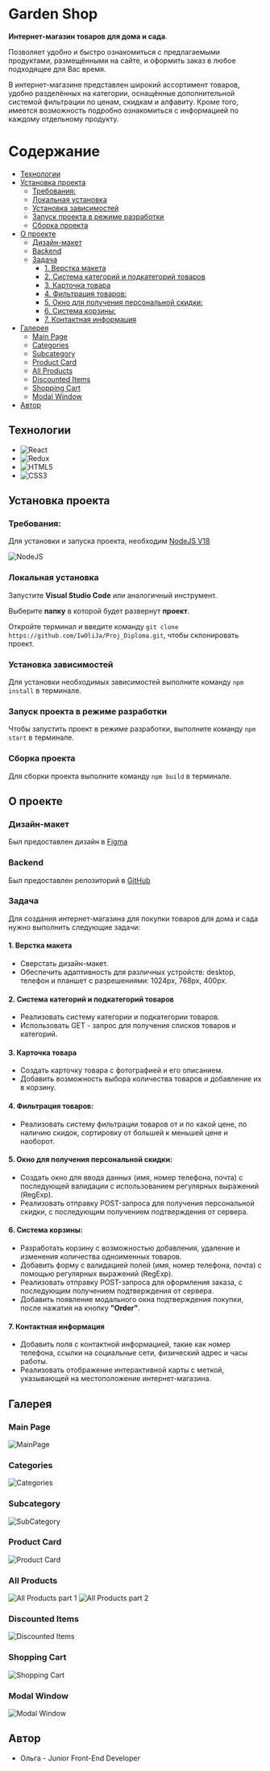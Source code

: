 # Garden Shop


**Интернет-магазин товаров для дома и сада**.

Позволяет удобно и быстро ознакомиться с предлагаемыми продуктами, размещёнными на сайте, и оформить заказ в любое подходящее для Вас время.

В интернет-магазине представлен широкий ассортимент товаров, удобно разделённых на категории, оснащённые дополнительной системой фильтрации по ценам, скидкам и алфавиту. Кроме того, имеется возможность подробно ознакомиться с информацией по каждому отдельному продукту. 

# Содержание
- [Технологии](#технологии)
- [Установка проекта](#установка-проекта)
	- [Требования:](#требования)
	- [Локальная установка](#локальная-установка)
	- [Установка зависимостей](#установка-зависимостей)
	- [Запуск проекта в режиме разработки](#запуск-проекта-в-режиме-разработки)
	- [Сборка проекта](#сборка-проекта)
- [О проекте](#о-проекте)
	- [Дизайн-макет](#дизайн-макет)
	- [Backend](#backend)
	- [Задача](#задача)
		- [1. Верстка макета](#1-верстка-макета)
		- [2. Система категорий и подкатегорий товаров](#2-система-категорий-и-подкатегорий-товаров)
		- [3. Карточка товара](#3-карточка-товара)
		- [4. Фильтрация товаров:](#4-фильтрация-товаров)
		- [5. Окно для получения персональной скидки:](#5-окно-для-получения-персональной-скидки)
		- [6. Система корзины:](#6-система-корзины)
		- [7.  Контактная информация](#7--контактная-информация)
- [Галерея](#галерея)
	- [Main Page](#main-page)
	- [Categories](#categories)
	- [Subcategory](#subcategory)
	- [Product Card](#product-card)
	- [All Products](#all-products)
	- [Discounted Items](#discounted-items)
	- [Shopping Cart](#shopping-cart)
	- [Modal Window](#modal-window)
- [Автор](#автор)

## Технологии
- ![React](https://img.shields.io/badge/react-%2320232a.svg?style=for-the-badge&logo=react&logoColor=%2361DAFB)
- ![Redux](https://img.shields.io/badge/redux-%23593d88.svg?style=for-the-badge&logo=redux&logoColor=white)
- ![HTML5](https://img.shields.io/badge/html5-%23E34F26.svg?style=for-the-badge&logo=html5&logoColor=white)
- ![CSS3](https://img.shields.io/badge/css3-%231572B6.svg?style=for-the-badge&logo=css3&logoColor=white)

## Установка проекта

### Требования:
Для установки и запуска проекта, необходим [NodeJS V18](https://nodejs.org/en/blog/release/v18.12.0)

![NodeJS](https://img.shields.io/badge/node.js-6DA55F?style=for-the-badge&logo=node.js&logoColor=white)

### Локальная установка
Запустите **Visual Studio Code** или аналогичный инструмент.

Выберите **папку** в которой будет развернут **проект**.

Откройте терминал и введите команду ``git clone https://github.com/IwOliJa/Proj_Diploma.git``, чтобы склонировать проект.

### Установка зависимостей
Для установки необходимых зависимостей выполните команду ``npm install`` в терминале.

### Запуск проекта в режиме разработки
Чтобы запустить проект в режиме разработки, выполните команду ``npm start`` в терминале.

### Сборка проекта
Для сборки проекта выполните команду ``npm build`` в терминале.

## О проекте

### Дизайн-макет
Был предоставлен дизайн в [Figma](https://www.figma.com/file/yNWvXvjZC0t8d9yBOpeEPy/Garden?node-id=4743%3A989)

### Backend
Был предоставлен репозиторий в [GitHub](https://github.com/HaykInanc/telran_project_backend)

### Задача
Для создания интернет-магазина для покупки товаров для дома и сада нужно выполнить следующие задачи:

#### 1. Верстка макета
- Сверстать дизайн-макет.
- Обеспечить адаптивность для различных устройств: desktop, телефон и планшет с разрешениями: 1024px, 768px, 400px.

#### 2. Система категорий и подкатегорий товаров
- Реализовать систему категории и подкатегории товаров.
- Использовать GET - запрос для получения списков товаров и категорий.

#### 3. Карточка товара
- Создать карточку товара с фотографией и его описанием.
- Добавить возможность выбора количества товаров и добавление их в корзину.

#### 4. Фильтрация товаров:
- Реализовать систему фильтрации товаров от и по какой цене, по наличию скидок, сортировку от большей к меньшей цене и наоборот.

#### 5. Окно для получения персональной скидки:
- Создать окно для ввода данных (имя, номер телефона, почта) с последующей валидации с использованием регулярных выражений (RegExp).
- Реализовать отправку POST-запроса для получения персональной скидки, с последующим получением подтверждения от сервера.

#### 6. Система корзины:

- Разработать корзину с возможностью добавления, удаление и изменения количества одноименных товаров.
- Добавить форму с валидацией полей (имя, номер телефона, почта) с помощью регулярных выражений (RegExp).
- Реализовать отправку POST-запроса для оформления заказа, с последующим получением подтверждения от сервера.
- Добавить появление модального окна подтверждения покупки, после нажатия на кнопку **"Order"**.

#### 7.  Контактная информация
- Добавить поля с контактной информацией, такие как номер телефона, ссылки на социальные сети, физический адрес и часы работы.
- Реализовать отображение интерактивной карты с меткой, указывающей на местоположение интернет-магазина.

## Галерея

### Main Page

![MainPage](https://cdn.discordapp.com/attachments/639420321677443073/1196275143534714900/MainPage.png?ex=65b7090b&is=65a4940b&hm=7c34d23e0a04681ba37939b6e465d7a7bee6db4496655fcabf7f50fe70e7a58c&)
	
### Categories
![Categories](https://cdn.discordapp.com/attachments/639420321677443073/1196275623518281728/Categories.png?ex=65b7097e&is=65a4947e&hm=dc941a9c515c06eabf9dea15f8331b5d6bd1361a0d2a5f5356b710466c0ca3b7&)
### Subcategory
![SubCategory](https://cdn.discordapp.com/attachments/639420321677443073/1196276222515236914/SubCategory.png?ex=65b70a0d&is=65a4950d&hm=cee2f63afba7e9b1133338845c96994611341d8562fca18f64bbbead0b043d7f&)
### Product Card
![Product Card](https://cdn.discordapp.com/attachments/639420321677443073/1196279060075130890/ProductInfo.png?ex=65b70cb1&is=65a497b1&hm=ae02c47aac136f221fc9e7509a89103e4f928d120649bb80b64ea70c42a3ff6f&)

### All Products

![All Products part 1](https://cdn.discordapp.com/attachments/639420321677443073/1196290194505220146/AllProducts1.png?ex=65b71710&is=65a4a210&hm=bb1e9f89308ee10010accf47b07338d1e2afc7594b83b51eda440a4235883a4e&)
![All Products part 2](https://cdn.discordapp.com/attachments/639420321677443073/1196290195348271124/AllProducts2.png?ex=65b71710&is=65a4a210&hm=948ea1b0930a994022dbd73c21654ccdc0da2edb321abab35c7bed389867e451&)
### Discounted Items
![Discounted Items](https://cdn.discordapp.com/attachments/639420321677443073/1196279059009769634/DiscountendItems.png?ex=65b70cb1&is=65a497b1&hm=e7671d5e9e0ae21af294312335ee6c26dd751c2f799c68687e2caa476909ffdf&)
### Shopping Cart
![Shopping Cart](https://cdn.discordapp.com/attachments/639420321677443073/1196279061157253140/ShoppingCart.png?ex=65b70cb1&is=65a497b1&hm=1f76376fa5199613a520a5738038a8a89745864355451f4e6f1065c60e31a9c6&)

### Modal Window
![Modal Window](https://cdn.discordapp.com/attachments/639420321677443073/1196287439594082364/ModaleWindow.png?ex=65b7147f&is=65a49f7f&hm=10350845b330eebcb60e815fc71d5d42e2218dd526f755cea5169f6cdb7181df&)
## Автор

- Ольга - Junior Front-End Developer